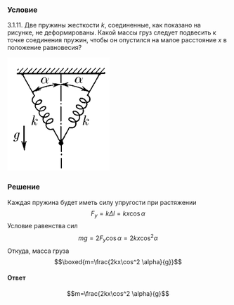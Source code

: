 ###  Условие 

$3.1.11.$ Две пружины жесткости $k$, соединенные, как показано на рисунке, не деформированы. Какой массы груз следует подвесить к точке соединения пружин, чтобы он опустился на малое расстояние $x$ в положение равновесия? 

![ К задаче $3.1.11$ |232x258, 22%](../../img/3.1.11/statement.png)

### Решение

Каждая пружина будет иметь силу упругости при растяжении $$F_y=k\Delta l=kx\cos\alpha$$ Условие равенства сил $$mg=2F_y\cos\alpha =2kx\cos^2 \alpha$$ Откуда, масса груза $$\boxed{m=\frac{2kx\cos^2 \alpha}{g}}$$ 

#### Ответ

$$m=\frac{2kx\cos^2 \alpha}{g}$$ 
